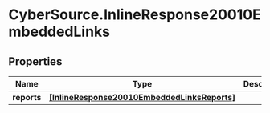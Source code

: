 # CyberSource.InlineResponse20010EmbeddedLinks

## Properties
Name | Type | Description | Notes
------------ | ------------- | ------------- | -------------
**reports** | [**[InlineResponse20010EmbeddedLinksReports]**](InlineResponse20010EmbeddedLinksReports.md) |  | [optional] 


